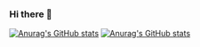 ### Hi there 👋

[![Anurag's GitHub stats](https://github-readme-stats-git-masterrstaa-rickstaa.vercel.app/api/top-langs/?username=Mateusz-Peplinski&layout=compact&langs_count=12&hide_border=true&role=owner,collaborator&theme=dark&bg_color=000000#gh-dark-mode-only)](https://github.com/anuraghazra/github-readme-stats)
[![Anurag's GitHub stats](https://github-readme-stats.vercel.app/api?username=Mateusz-Peplinski&show_icons=true&theme=onedark)](https://github.com/anuraghazra/github-readme-stats)
